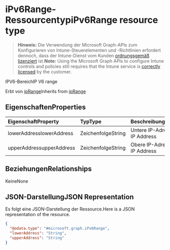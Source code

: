 # <a name="ipv6range-resource-type"></a><span data-ttu-id="2b417-101">iPv6Range-Ressourcentyp</span><span class="sxs-lookup"><span data-stu-id="2b417-101">iPv6Range resource type</span></span>

> <span data-ttu-id="2b417-102">**Hinweis:** Die Verwendung der Microsoft Graph-APIs zum Konfigurieren von Intune-Steuerelementen und -Richtlinien erfordert dennoch, dass der Intune-Dienst vom Kunden [ordnungsgemäß lizenziert](https://go.microsoft.com/fwlink/?linkid=839381) ist.</span><span class="sxs-lookup"><span data-stu-id="2b417-102">**Note:** Using the Microsoft Graph APIs to configure Intune controls and policies still requires that the Intune service is [correctly licensed](https://go.microsoft.com/fwlink/?linkid=839381) by the customer.</span></span>

<span data-ttu-id="2b417-103">IPV6-Bereich</span><span class="sxs-lookup"><span data-stu-id="2b417-103">IP V6 range</span></span>

<span data-ttu-id="2b417-104">Erbt von [ipRange](../resources/intune_mam_iprange.md)</span><span class="sxs-lookup"><span data-stu-id="2b417-104">Inherits from [ipRange](../resources/intune_mam_iprange.md)</span></span>

## <a name="properties"></a><span data-ttu-id="2b417-105">Eigenschaften</span><span class="sxs-lookup"><span data-stu-id="2b417-105">Properties</span></span>
|<span data-ttu-id="2b417-106">Eigenschaft</span><span class="sxs-lookup"><span data-stu-id="2b417-106">Property</span></span>|<span data-ttu-id="2b417-107">Typ</span><span class="sxs-lookup"><span data-stu-id="2b417-107">Type</span></span>|<span data-ttu-id="2b417-108">Beschreibung</span><span class="sxs-lookup"><span data-stu-id="2b417-108">Description</span></span>|
|:---|:---|:---|
|<span data-ttu-id="2b417-109">lowerAddress</span><span class="sxs-lookup"><span data-stu-id="2b417-109">lowerAddress</span></span>|<span data-ttu-id="2b417-110">Zeichenfolge</span><span class="sxs-lookup"><span data-stu-id="2b417-110">String</span></span>|<span data-ttu-id="2b417-111">Untere IP-Adresse</span><span class="sxs-lookup"><span data-stu-id="2b417-111">Lower IP Address</span></span>|
|<span data-ttu-id="2b417-112">upperAddress</span><span class="sxs-lookup"><span data-stu-id="2b417-112">upperAddress</span></span>|<span data-ttu-id="2b417-113">Zeichenfolge</span><span class="sxs-lookup"><span data-stu-id="2b417-113">String</span></span>|<span data-ttu-id="2b417-114">Obere IP-Adresse</span><span class="sxs-lookup"><span data-stu-id="2b417-114">Upper IP Address</span></span>|

## <a name="relationships"></a><span data-ttu-id="2b417-115">Beziehungen</span><span class="sxs-lookup"><span data-stu-id="2b417-115">Relationships</span></span>
<span data-ttu-id="2b417-116">Keine</span><span class="sxs-lookup"><span data-stu-id="2b417-116">None</span></span>
## <a name="json-representation"></a><span data-ttu-id="2b417-117">JSON-Darstellung</span><span class="sxs-lookup"><span data-stu-id="2b417-117">JSON Representation</span></span>
<span data-ttu-id="2b417-118">Es folgt eine JSON-Darstellung der Ressource.</span><span class="sxs-lookup"><span data-stu-id="2b417-118">Here is a JSON representation of the resource.</span></span>
<!-- {
  "blockType": "resource",
  "baseType": "microsoft.graph.ipRange",
  "@odata.type": "microsoft.graph.iPv6Range"
}
-->
``` json
{
  "@odata.type": "#microsoft.graph.iPv6Range",
  "lowerAddress": "String",
  "upperAddress": "String"
}
```




